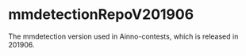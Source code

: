 # mmdetectionRepoV201906
The mmdetection version used in Ainno-contests, which is released in 201906.
